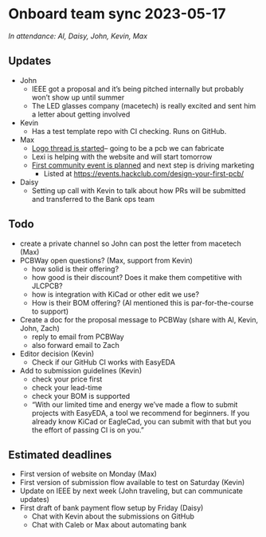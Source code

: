 # Onboard team sync 2023-05-17

_In attendance: Al, Daisy, John, Kevin, Max_

## Updates

- John
  - IEEE got a proposal and it’s being pitched internally but probably won’t show up until summer
  - The LED glasses company (macetech) is really excited and sent him a letter about getting involved
- Kevin
  - Has a test template repo with CI checking. Runs on GitHub.
- Max
  - [Logo thread is started](https://hackclub.slack.com/archives/C056AMWSFKJ/p1684255742227039)– going to be a pcb we can fabricate
  - Lexi is helping with the website and will start tomorrow
  - [First community event is planned](https://hackclub.slack.com/archives/C056AMWSFKJ/p1684296137712949) and next step is driving marketing
    - Listed at https://events.hackclub.com/design-your-first-pcb/
- Daisy
  - Setting up call with Kevin to talk about how PRs will be submitted and transferred to the Bank ops team

## Todo

- create a private channel so John can post the letter from macetech (Max)
- PCBWay open questions? (Max, support from Kevin)
  - how solid is their offering?
  - how good is their discount? Does it make them competitive with JLCPCB?
  - how is integration with KiCad or other edit we use?
  - How is their BOM offering? (Al mentioned this is par-for-the-course to support)
- Create a doc for the proposal message to PCBWay (share with Al, Kevin, John, Zach)
  - reply to email from PCBWay
  - also forward email to Zach
- Editor decision (Kevin)
  - Check if our GitHub CI works with EasyEDA
- Add to submission guidelines (Kevin)
  - check your price first
  - check your lead-time
  - check your BOM is supported
  - “With our limited time and energy we’ve made a flow to submit projects with EasyEDA, a tool we recommend for beginners. If you already know KiCad or EagleCad, you can submit with that but you the effort of passing CI is on you.”

## Estimated deadlines

- First version of website on Monday (Max)
- First version of submission flow available to test on Saturday (Kevin)
- Update on IEEE by next week (John traveling, but can communicate updates)
- First draft of bank payment flow setup by Friday (Daisy)
  - Chat with Kevin about the submissions on GitHub
  - Chat with Caleb or Max about automating bank
